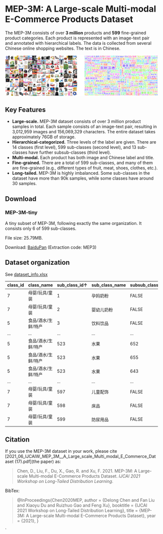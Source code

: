 # MEP-3M: A Large-scale Multi-modal E-Commerce Products Dataset

The MEP-3M consists of over **3 million** products and **599** fine-grained product categories. Each product is represented with an image-text pair and annotated with hierarchical labels. The data is collected from several Chinese online shopping websites. The text is in Chinese.

![1628476496373](assets/1628476496373.png)

## Key Features

- **Large-scale.** MEP-3M dataset consists of over 3 million product samples in total. Each sample consists of an image-text pair, resulting in 3,012,959 images and 156,069,329 characters. The entire dataset takes approximately 76GB of storage.  
- **Hierarchical-categorized.** Three levels of the label are given. There are 14 classes (first level), 599 sub-classes (second level), and 13 sub-classes have further subsub-classes (third level).
- **Multi-modal.** Each product has both image and Chinese label and title. 
- **Fine-grained.** There are a total of 599 sub-classes, and many of them are fine-grained (e.g., different types of fruit, meat, shoes, clothes, etc.).
- **Long-tailed.** MEP-3M is highly imbalanced. Some sub-classes in the dataset have more than 90k samples, while some classes have around 30 samples. 

## Download

### MEP-3M-tiny

A tiny subset of MEP-3M, following exactly the same organization. It consists only 6 of 599 sub-classes.

File size: 25.79MB.

Download: [BaiduPan](https://pan.baidu.com/s/1Ho39TCU38pRuvdLiTiwCzg ) (Extraction code: MEP3)

## Dataset organization

See [dataset_info.xlsx](dataset_info.xlsx) 

| class_id | class_name          | sub_class_id↑ | sub_class_name | subsub_class_id | subsub_class_name |
| -------- | ------------------- | ------------- | -------------- | --------------- | ----------------- |
| 7        | 母婴/玩具/童装      | 1             | 孕妈奶粉       | FALSE           | FALSE             |
| 7        | 母婴/玩具/童装      | 2             | 婴幼儿奶粉     | FALSE           | FALSE             |
| 5        | 食品/酒水/生鲜/特产 | 3             | 饮料饮品       | FALSE           | FALSE             |
| ...      | ...                 | ...           | ...            | ...             | ...               |
| 5        | 食品/酒水/生鲜/特产 | 523           | 水果           | 652             | 菠萝/凤梨         |
| 5        | 食品/酒水/生鲜/特产 | 523           | 水果           | 655             | 草莓              |
| 5        | 食品/酒水/生鲜/特产 | 523           | 水果           | 643             | 车厘子/樱桃       |
| ...      | ...                 | ...           | ...            | ...             | ...               |
| 7        | 母婴/玩具/童装      | 597           | 儿童配饰       | FALSE           | FALSE             |
| 7        | 母婴/玩具/童装      | 598           | 床品           | FALSE           | FALSE             |
| 7        | 母婴/玩具/童装      | 599           | 防尿用品       | FALSE           | FALSE             |

## Citation

If you use the MEP-3M dataset in your work, please cite [2021_06_IJCAIW_MEP_3M__A_Large_scale_Multi_modal_E_Commerce_Dataset (17).pdf](the paper)  as:

> Chen, D., Liu, F., Du, X., Gao, R. and Xu, F. 2021. MEP-3M: A Large-scale Multi-modal E-Commerce Products Dataset. *IJCAI 2021 Workshop on Long-Tailed Distribution Learning*.

BibTex:

> @InProceedings{Chen2020MEP,
>   author    = {Delong Chen and Fan Liu and Xiaoyu Du and Ruizhuo Gao and Feng Xu},
>   booktitle = {IJCAI 2021 Workshop on Long-Tailed Distribution Learning},
>   title     = {MEP-3M: A Large-scale Multi-modal E-Commerce Products Dataset},
>   year      = {2021},
> }

`
